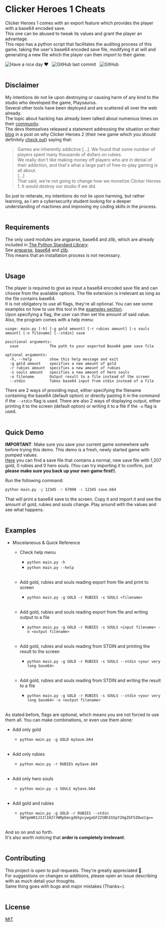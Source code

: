 # Clicker Heroes 1 Cheats
Clicker Heroes 1 comes with an export feature which provides the player with a base64 encoded save\.  
This one can be abused to tweak its values and grant the player an advantage\.  
This repo has a python script that facilitates the auditing process of this game, taking the user's base64 encoded save file, modifying it at will and generating a new file which the player can then import to their game\.  
  
![Have a nice day ♥](https://img.shields.io/static/v1?label=Hey~&message=Have%20A%20Nice%20Day%20♥&color=blueviolet) &nbsp; ![GitHub last commit](https://img.shields.io/github/last-commit/ClaraCF/clicker-heroes-cheats?color=ff7fff) &nbsp; ![GitHub](https://img.shields.io/github/license/ClaraCF/clicker-heroes-cheats)<br><br>  
  
## Disclaimer
My intentions do not lie upon destroying or causing harm of any kind to the studio who developed the game, Playsaurus.  
Several other tools have been deployed and are scattered all over the web already.  
The topic about hacking has already been talked about numerous times on their [community](https://www.reddit.com/r/ClickerHeroes/)\.  
The devs themselves released a statement addressing the situation on their [blog](https://www.clickerheroes2.com/paytowin.php) in a post on why Clicker Heroes 2 (their new game which you should definitely [check out](https://www.clickerheroes2.com)) saying that:  
> Games are inherently addictive [...]. We found that some number of players spent many thousands of dollars on rubies.  
We really don't like making money off players who are in denial of their addiction, and that's what a large part of free-to-play gaming is all about.  
[...]  
That said, we're not going to change how we monetize Clicker Heroes 1. It would destroy our studio if we did. 

So just to reiterate, my intentions do not lie upon harming, but rather learning, as I am a cybersecurity student looking for a deeper understanding of machines and improving my coding skills in the process.<br><br>  
  
## Requirements
The only used modules are argparse, base64 and zlib, which are already included in [The Python Standard Library](https://docs.python.org/3/library)\.  
See [argparse](https://docs.python.org/3/library/#:~:text=argparse), [base64](https://docs.python.org/3/library/#:~:text=base64) and [zlib](https://docs.python.org/3/library/#:~:text=zlib)\.  
This means that an installation process is not necessary.<br><br>  
    
## Usage
The player is required to give as input a base64 encoded save file and can choose from the available options. The file extension is irrelevant as long as the file contains base64.  
It is not obligatory to use all flags, they're all optional. You can see some examples on how to use this tool in the [examples section](#examples)\.  
Upon specifying a flag, the user can then set the amount of said value.  
Also, the program comes with a help menu:
```
usage: main.py [-h] [-g gold amount] [-r rubies amount] [-s souls amount] [-o filename] [--stdin] save

positional arguments:
  save              The path to your exported Base64 game save file

optional arguments:
  -h, --help        show this help message and exit
  -g gold amount    specifies a new amount of gold
  -r rubies amount  specifies a new amount of rubies
  -s souls amount   specifies a new amount of hero souls
  -o filename       Output result to a file instead of the screen
  --stdin           Takes base64 input from stdin instead of a file
```
There are 2 ways of providing input, either specifying the filename containing the base64 (default option) or directly pasting it in the command if the `--stdin` flag is used.
There are also 2 ways of displaying output, either printing it to the screen (default option) or writing it to a file if the `-o` flag is used.<br><br>  
  
## Quick Demo
**IMPORTANT**: Make sure you save your current game somewhere safe before trying this demo. This demo is a fresh, newly started game with pumped values.  
[Here](https://raw.githubusercontent.com/ClaraCF/clicker-heroes-cheats/main/save.b64) you can find a save file that contains a normal, new save file with 1,207 gold, 0 rubies and 0 hero souls. (You can try importing it to confirm, just **please make sure you back up your own game first!**)\.  

Run the following command:
```sh
python main.py -g 12345 -r 67890 -s 12345 save.b64
```
That will print a base64 save to the screen. Copy it and import it and see the amount of gold, rubies and souls change. Play around with the values and see what happens. <br><br>  
  
## Examples
 * Miscelaneous & Quick Reference
    * Check help menu
      * `python main.py -h`
      * `python main.py --help`
      <br>
      
    * Add gold, rubies and souls reading export from file and print to screen
      * `python main.py -g GOLD -r RUBIES -s SOULS <filename>`
      <br>
      
    * Add gold, rubies and souls reading export from file and writing output to a file
      * `python main.py -g GOLD -r RUBIES -s SOULS <input filename> -o <output filename>`
      <br>
      
    * Add gold, rubies and souls reading from STDIN and printing the result to the screen
      * `python main.py -g GOLD -r RUBIES -s SOULS --stdin <your very long base64>`
      <br>
      
    * Add gold, rubies and souls reading from STDIN and writing the result to a file
      * `python main.py -g GOLD -r RUBIES -s SOULS --stdin <your very long base64> -o <output filename>`
      <br>
      
As stated before, flags are optional, which means you are not forced to use them all. You can make combinations, or even use them alone:  
  * Add only gold
      * `python main.py -g GOLD mySave.b64`
      <br>
    
  * Add only rubies
      * `python main.py -r RUBIES mySave.b64`
      <br>
      
  * Add only hero souls
      * `python main.py -s SOULS mySave.b64`
      <br>
      
  * Add gold and rubies
      * `python main.py -g GOLD -r RUBIES --stdin SWYgeW91J3JlIHJlYWRpbmcgdGhpcywgaGF2ZSBhIG5pY2UgZGF5IDwzCg==`
      <br>

And so on and so forth.  
It's also worth noticing that **order is completely irrelevant**\. <br><br>  
  
## Contributing
This project is open to pull requests. They're greatly appreciated 💜.  
For suggestions on changes or additions, please open an issue describing with as much detail your thoughts.  
Same thing goes with bugs and major mistakes (Thanks~). <br><br>


## License
[MIT](https://choosealicense.com/licenses/mit/)
